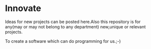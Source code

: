 # Innovate
Ideas for new projects can be posted here.Also this repository is for any(may or may not belong to any department) new,unique or relevant projects.

To create a software which can do programming for us.;-)
